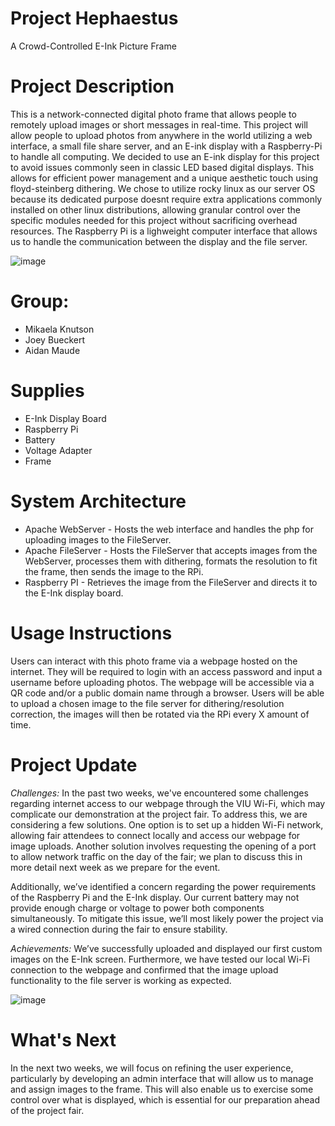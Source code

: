 # Project Hephaestus
A Crowd-Controlled E-Ink Picture Frame


# Project Description
This is a network-connected digital photo frame that allows people to remotely upload images or short messages in real-time. This project will allow people to upload photos from anywhere in the world utilizing a web interface, a small file share server, and an E-ink display with a Raspberry-Pi to handle all computing.
We decided to use an E-ink display for this project to avoid issues commonly seen in classic LED based digital displays. This allows for efficient power management and a unique aesthetic touch using floyd-steinberg dithering. 
We chose to utilize rocky linux as our server OS because its dedicated purpose doesnt require extra applications commonly installed on other linux distributions, allowing granular control over the specific modules needed for this project without sacrificing overhead resources.
The Raspberry Pi is a lighweight computer interface that allows us to handle the communication between the display and the file server.


![image](https://github.com/user-attachments/assets/167b96ef-71ba-4850-adc7-b4d46564c4d7)


# Group:
* Mikaela Knutson
* Joey Bueckert
* Aidan Maude

# Supplies
* E-Ink Display Board
* Raspberry Pi
* Battery 
* Voltage Adapter 
* Frame

# System Architecture
* Apache WebServer  -  Hosts the web interface and handles the php for uploading images to the FileServer.
* Apache FileServer  -  Hosts the FileServer that accepts images from the WebServer, processes them with dithering, formats the resolution to fit the frame, then sends the image to the RPi.
* Raspberry PI  -  Retrieves the image from the FileServer and directs it to the E-Ink display board.

# Usage Instructions
Users can interact with this photo frame via a webpage hosted on the internet. They will be required to login with an access password and input a username before uploading photos. The webpage will be accessible via a QR code and/or a public domain name through a browser. Users will be able to upload a chosen image to the file server for dithering/resolution correction, the images will then be rotated via the RPi every X amount of time. 

# Project Update
*Challenges:*
In the past two weeks, we've encountered some challenges regarding internet access to our webpage through the VIU Wi-Fi, which may complicate our demonstration at the project fair. To address this, we are considering a few solutions. One option is to set up a hidden Wi-Fi network, allowing fair attendees to connect locally and access our webpage for image uploads. Another solution involves requesting the opening of a port to allow network traffic on the day of the fair; we plan to discuss this in more detail next week as we prepare for the event.  

Additionally, we’ve identified a concern regarding the power requirements of the Raspberry Pi and the E-Ink display. Our current battery may not provide enough charge or voltage to power both components simultaneously. To mitigate this issue, we’ll most likely power the project via a wired connection during the fair to ensure stability.

*Achievements:*
We’ve successfully uploaded and displayed our first custom images on the E-Ink screen. Furthermore, we have tested our local Wi-Fi connection to the webpage and confirmed that the image upload functionality to the file server is working as expected.

![image](https://github.com/user-attachments/assets/a263554f-1ee1-4cb1-9036-e60bd59d89d5)

# What's Next  
In the next two weeks, we will focus on refining the user experience, particularly by developing an admin interface that will allow us to manage and assign images to the frame. This will also enable us to exercise some control over what is displayed, which is essential for our preparation ahead of the project fair.
